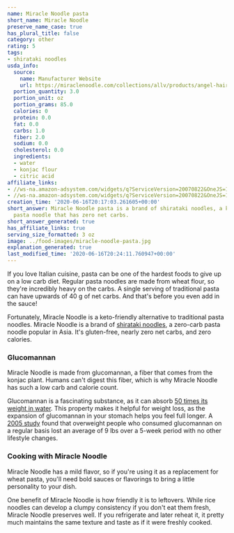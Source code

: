 ```yaml
---
name: Miracle Noodle pasta
short_name: Miracle Noodle
preserve_name_case: true
has_plural_title: false
category: other
rating: 5
tags:
- shirataki noodles
usda_info:
  source:
    name: Manufacturer Website
    url: https://miraclenoodle.com/collections/allv/products/angel-hair-pasta
  portion_quantity: 3.0
  portion_unit: oz
  portion_grams: 85.0
  calories: 0
  protein: 0.0
  fat: 0.0
  carbs: 1.0
  fiber: 2.0
  sodium: 0.0
  cholesterol: 0.0
  ingredients:
  - water
  - konjac flour
  - citric acid
affiliate_links:
- //ws-na.amazon-adsystem.com/widgets/q?ServiceVersion=20070822&OneJS=1&Operation=GetAdHtml&MarketPlace=US&source=ss&ref=as_ss_li_til&ad_type=product_link&tracking_id=isitketo-20&language=en_US&marketplace=amazon&region=US&placement=B0055CRH1S&asins=B0055CRH1S&linkId=5f085a9e6123e2e905555bde082ebaec&show_border=true&link_opens_in_new_window=true
- //ws-na.amazon-adsystem.com/widgets/q?ServiceVersion=20070822&OneJS=1&Operation=GetAdHtml&MarketPlace=US&source=ss&ref=as_ss_li_til&ad_type=product_link&tracking_id=isitketo-20&language=en_US&marketplace=amazon&region=US&placement=B00BP36RTY&asins=B00BP36RTY&linkId=d9f39669bea058055c6af09621ddb862&show_border=true&link_opens_in_new_window=true
creation_time: '2020-06-16T20:17:03.261605+00:00'
short_answer: Miracle Noodle pasta is a brand of shirataki noodles, a keto-friendly
  pasta noodle that has zero net carbs.
short_answer_generated: true
has_affiliate_links: true
serving_size_formatted: 3 oz
image: ../food-images/miracle-noodle-pasta.jpg
explanation_generated: true
last_modified_time: '2020-06-16T20:24:11.760947+00:00'
---
```

If you love Italian cuisine, pasta can be one of the hardest foods to give up on a low carb diet. Regular pasta noodles are made from wheat flour, so they're incredibly heavy on the carbs. A single serving of traditional pasta can have upwards of 40 g of net carbs. And that's before you even add in the sauce!

Fortunately, Miracle Noodle is a keto-friendly alternative to traditional pasta noodles. Miracle Noodle is a brand of [shirataki noodles](/shirataki-noodles), a zero-carb pasta noodle popular in Asia. It's gluten-free, nearly zero net carbs, and zero calories.

### Glucomannan

Miracle Noodle is made from glucomannan, a fiber that comes from the konjac plant. Humans can't digest this fiber, which is why Miracle Noodle has such a low carb and calorie count.

Glucomannan is a fascinating substance, as it can absorb [50 times its weight in water](https://www.ncbi.nlm.nih.gov/pmc/articles/PMC3892933/). This property makes it helpful for weight loss, as the expansion of glucomannan in your stomach helps you feel full longer. A [2005 study](https://pubmed.ncbi.nlm.nih.gov/15614200/) found that overweight people who consumed glucomannan on a regular basis lost an average of 9 lbs over a 5-week period with no other lifestyle changes.

### Cooking with Miracle Noodle

Miracle Noodle has a mild flavor, so if you're using it as a replacement for wheat pasta, you'll need bold sauces or flavorings to bring a little personality to your dish.

One benefit of Miracle Noodle is how friendly it is to leftovers. While rice noodles can develop a clumpy consistency if you don't eat them fresh, Miracle Noodle preserves well. If you refrigerate and later reheat it, it pretty much maintains the same texture and taste as if it were freshly cooked.
